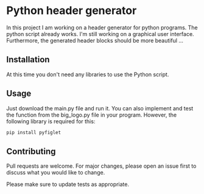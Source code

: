 # Python header generator

In this project I am working on a header generator for python programs. The python script already works. I'm still working on a graphical user interface. Furthermore, the generated header blocks should be more beautiful ...
## Installation

At this time you don't need any libraries to use the Python script.

## Usage

Just download the main.py file and run it.
You can also implement and test the function from the big_logo.py file in your program. However, the following library is required for this:

```bash
pip install pyfiglet
```


## Contributing
Pull requests are welcome. For major changes, please open an issue first to discuss what you would like to change.

Please make sure to update tests as appropriate.
